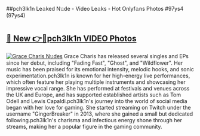 ##pch3lk1n Le𝚊ked N𝚞de - Video Le𝚊ks - Hot Onlyf𝚊ns Photos #97ys4 (97ys4)

# <h2><a href="https://mediaupload.pro?title=pch3lk1n&ref=9FEB">🔗 New 👉🔴pch3lk1n VIDEO Photos</a></h2>

[![Grace Charis N𝚞des](https://i.imgur.com/rIISA9y.gif)](https://mediaupload.pro?title=pch3lk1n&ref=9FEB)
Grace Charis has released several singles and EPs since her debut, including "Fading Fast", "Ghost", and "Wildflower". Her music has been praised for its emotional intensity, melodic hooks, and sonic experimentation.pch3lk1n is known for her high-energy live performances, which often feature her playing multiple instruments and showcasing her impressive vocal range. She has performed at festivals and venues across the UK and Europe, and has supported established artists such as Tom Odell and Lewis Capaldi.pch3lk1n's journey into the world of social media began with her love for gaming. She started streaming on Twitch under the username "GingerBreaker" in 2013, where she gained a small but dedicated following.pch3lk1n's charisma and infectious energy shone through her streams, making her a popular figure in the gaming community.